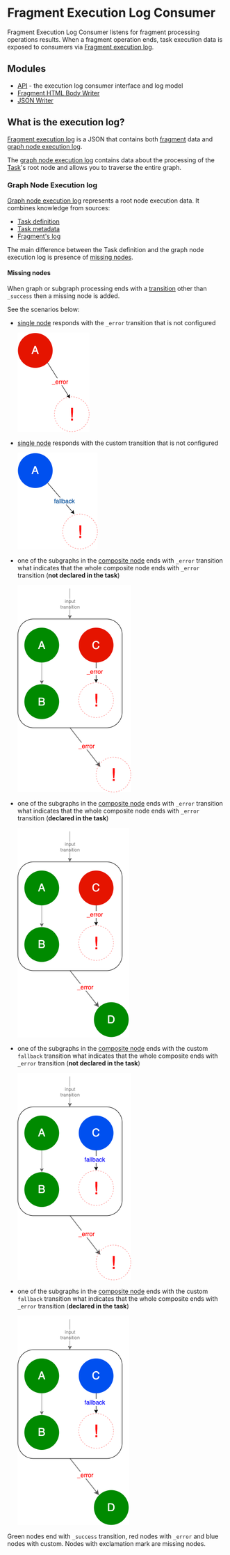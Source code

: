 # Fragment Execution Log Consumer
Fragment Execution Log Consumer listens for fragment processing operations results. When a fragment 
operation ends, task execution data is exposed to consumers via [Fragment execution log](#what-is-the-execution-log).

## Modules
- [API](https://github.com/Knotx/knotx-fragments/blob/master/task/handler/log/api) - the execution log consumer interface and log model
- [Fragment HTML Body Writer](https://github.com/Knotx/knotx-fragments/blob/master/task/handler/log/html)
- [JSON Writer](https://github.com/Knotx/knotx-fragments/blob/master/task/handler/log/json)

## What is the execution log?
[Fragment execution log](https://github.com/Knotx/knotx-fragments/blob/master/handler/consumer/api/docs/asciidoc/dataobjects.adoc#fragmentexecutionlog)
is a JSON that contains both [fragment](https://github.com/Knotx/knotx-fragments/blob/master/api/docs/asciidoc/dataobjects.adoc#fragment) 
data and [graph node execution log](https://github.com/Knotx/knotx-fragments/blob/master/handler/consumer/api/docs/asciidoc/dataobjects.adoc#graphnodeexecutionlog).
  
The [graph node execution log](#graph-node-execution-log) contains data about the processing of the 
[Task](https://github.com/Knotx/knotx-fragments/tree/master/engine#task)'s root node and allows you to 
traverse the entire graph.

### Graph Node Execution log
[Graph node execution log](https://github.com/Knotx/knotx-fragments/blob/master/handler/consumer/api/docs/asciidoc/dataobjects.adoc#graphnodeexecutionlog) 
represents a root node execution data. It combines knowledge from sources:
- [Task definition](https://github.com/Knotx/knotx-fragments/tree/master/engine#task)
- [Task metadata](https://github.com/Knotx/knotx-fragments/blob/master/handler/api/src/main/java/io/knotx/fragments/handler/api/metadata/TaskMetadata.java)
- [Fragment's log](https://github.com/Knotx/knotx-fragments/tree/master/engine#fragments-log)

The main difference between the Task definition and the graph node execution log is presence of [missing nodes](#missing-nodes).

#### Missing nodes
When graph or subgraph processing ends with a [transition](https://github.com/Knotx/knotx-fragments/tree/master/engine#transition) 
other than `_success` then a missing node is added. 

See the scenarios below:
- [single node](https://github.com/Knotx/knotx-fragments/tree/master/engine#single-node) responds 
  with the `_error` transition that is not configured

  ![Task](assets/images/missing-single-error.png)

- [single node](https://github.com/Knotx/knotx-fragments/tree/master/engine#single-node) responds 
  with the custom transition that is not configured
  
  ![Task](assets/images/missing-single-custom.png)
  
- one of the subgraphs in the [composite node](https://github.com/Knotx/knotx-fragments/tree/master/engine#composite-node) 
  ends with `_error` transition what indicates that the whole composite node ends with `_error` 
  transition (**not declared in the task**)

  ![Task](assets/images/missing-composite-error.png)

- one of the subgraphs in the [composite node](https://github.com/Knotx/knotx-fragments/tree/master/engine#composite-node) 
  ends with `_error` transition what indicates that the whole composite node ends with `_error` 
  transition (**declared in the task**) 

  ![Task](assets/images/missing-composite-error-with-error.png)

- one of the subgraphs in the [composite node](https://github.com/Knotx/knotx-fragments/tree/master/engine#composite-node) 
  ends with the custom `fallback` transition what indicates that the whole composite ends with `_error` 
  transition (**not declared in the task**)

  ![Task](assets/images/missing-composite-custom.png)

- one of the subgraphs in the [composite node](https://github.com/Knotx/knotx-fragments/tree/master/engine#composite-node) 
  ends with the custom `fallback` transition what indicates that the whole composite ends with `_error` 
  transition (**declared in the task**)

  ![Task](assets/images/missing-composite-custom-with-error.png)
  
Green nodes end with `_success` transition, red nodes with `_error` and blue nodes with custom. Nodes 
with exclamation mark are missing nodes. 
